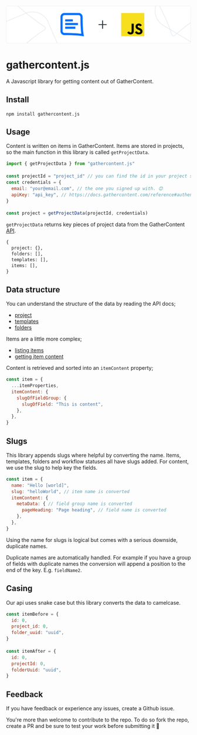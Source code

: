 !['GatherContent & JS working together'](public/gcjs.png)

# gathercontent.js

A Javascript library for getting content out of GatherContent.

## Install

```cli
npm install gathercontent.js
```

## Usage

Content is written on items in GatherContent. Items are stored in projects, so the main function in this library is called `getProjectData`.

```javascript
import { getProjectData } from "gathercontent.js"

const projectId = "project_id" // you can find the id in your project settings.
const credentials = {
  email: "your@email.com", // the one you signed up with. 😊
  apiKey: "api_key", // https://docs.gathercontent.com/reference#authentication 🔑
}

const project = getProjectData(projectId, credentials)
```

`getProjectData` returns key pieces of project data from the GatherContent [API](https://docs.gathercontent.com/reference).

```
{
  project: {},
  folders: [],
  templates: [],
  items: [],
}
```

## Data structure

You can understand the structure of the data by reading the API docs;

- [project](https://docs.gathercontent.com/v0.5/reference#get-project-by-id)
- [templates](https://docs.gathercontent.com/reference#templates)
- [folders](https://docs.gathercontent.com/reference#folders)

Items are a little more complex;

- [listing items](https://docs.gathercontent.com/reference#listitems)
- [getting item content](https://docs.gathercontent.com/reference#getitem)

Content is retrieved and sorted into an `itemContent` property;

```javascript
const item = {
  ...itemProperties,
  itemContent: {
    slugOfFieldGroup: {
      slugOfField: "This is content",
    },
  },
}
```

## Slugs

This library appends slugs where helpful by converting the name. Items, templates, folders and workflow statuses all have slugs added. For content, we use the slug to help key the fields.

```javascript
const item = {
  name: "Hello [world]",
  slug: "helloWorld", // item name is converted
  itemContent: {
    metaData: { // field group name is converted
      pageHeading: "Page heading", // field name is converted
    },
  },
}
```

Using the name for slugs is logical but comes with a serious downside, duplicate names.

Duplicate names are automatically handled. For example if you have a group of fields with duplicate names the conversion will append a position to the end of the key. E.g. `fieldName2`.

## Casing

Our api uses snake case but this library converts the data to camelcase.

```javascript
const itemBefore = {
  id: 0,
  project_id: 0,
  folder_uuid: "uuid",
}

const itemAfter = {
  id: 0,
  projectId: 0,
  folderUuid: "uuid",
}
```

## Feedback

If you have feedback or experience any issues, create a Github issue.

You're more than welcome to contribute to the repo. To do so fork the repo, create a PR and be sure to test your work before submitting it 🙌

